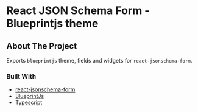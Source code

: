 # React JSON Schema Form - Blueprintjs theme

## About The Project

Exports `blueprintjs` theme, fields and widgets for `react-jsonschema-form`.

### Built With

- [react-jsonschema-form](https://github.com/mozilla-services/react-jsonschema-form/)
- [BlueprintJs](https://blueprintjs.com/)
- [Typescript](https://www.typescriptlang.org/)
